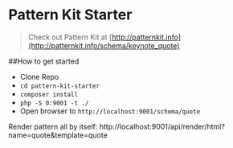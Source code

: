 # Pattern Kit Starter

> Check out Pattern Kit at [http://patternkit.info](http://patternkit.info/schema/keynote_quote)

##How to get started

- Clone Repo
- `cd pattern-kit-starter`
- `composer install`
- `php -S 0:9001 -t ./`
- Open browser to `http://localhost:9001/schema/quote`





Render pattern all by itself:
http://localhost:9001/api/render/html?name=quote&template=quote
